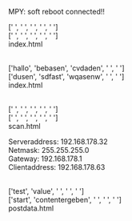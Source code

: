 MPY: soft reboot
connected!!

[' ', ' ', ' ', ' ', ' ']<br>
[' ', ' ', ' ', ' ', ' ']<br>
index.html<br><br>


['hallo', 'bebasen', 'cvdaden', ' ', ' ']<br>
['dusen', 'sdfast', 'wqasenw', ' ', ' ']<br>
index.html<br><br>


[' ', ' ', ' ', ' ', ' ']<br>
[' ', ' ', ' ', ' ', ' ']<br>
scan.html<br>

Serveraddress: 192.168.178.32<br>
Netmask: 255.255.255.0<br>
Gateway: 192.168.178.1<br>
Clientaddress: 192.168.178.63<br><br>

['test', 'value', ' ', ' ', ' ']<br>
['start', 'contentergeben', ' ', ' ', ' ']<br>
postdata.html<br>

